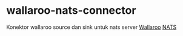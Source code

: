 # wallaroo-nats-connector
Konektor wallaroo source dan sink untuk nats server
[Wallaroo](https://github.com/wallaroolabs/wallaroo)
[NATS](https://github.com/nats-io/gnatsd)


